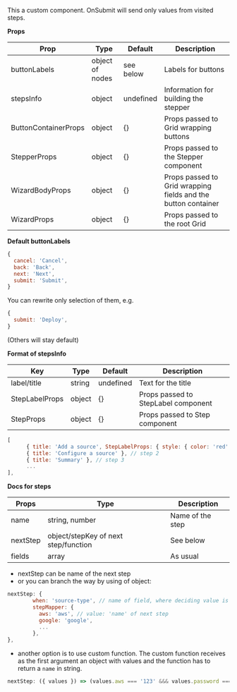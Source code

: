 This a custom component. OnSubmit will send only values from visited steps.

**Props**

| Prop  | Type | Default |  Description |
| ------------- | ------------- | ------------- | ------------- |
| buttonLabels  | object of nodes  | see below  | Labels for buttons |
| stepsInfo  | object  | undefined  | Information for building the stepper  |
| ButtonContainerProps  | object  | {}  | Props passed to Grid wrapping buttons  |
| StepperProps  | object  | {}  | Props passed to the Stepper component  |
| WizardBodyProps  | object  | {}  | Props passed to Grid wrapping fields and the button container  |
| WizardProps  | object  | {}  | Props passed to the root Grid |

**Default buttonLabels**

```jsx
{
  cancel: 'Cancel',
  back: 'Back',
  next: 'Next',
  submit: 'Submit',
}
```

You can rewrite only selection of them, e.g.

```jsx
{
  submit: 'Deploy',
}
```

(Others will stay default)

**Format of stepsInfo**

|Key|Type|Default|Description|
|---|----|-------|-----------|
|label/title|string|undefined|Text for the title|
|StepLabelProps|object|{}|Props passed to StepLabel component|
|StepProps|object|{}|Props passed to Step component|

```jsx
[
      { title: 'Add a source', StepLabelProps: { style: { color: 'red' } } }, // step 1
      { title: 'Configure a source' }, // step 2
      { title: 'Summary' }, // step 3
      ...
],
```

**Docs for steps**

| Props  | Type  |  Description |
| ------------- | ------------- | ------------- |
| name  | string, number | Name of the step |
| nextStep  | object/stepKey of next step/function | See below |
| fields  | array | As usual |

- nextStep can be name of the next step
- or you can branch the way by using of object:

```jsx
nextStep: {
        when: 'source-type', // name of field, where deciding value is stored
        stepMapper: {
          aws: 'aws', // value: 'name' of next step
          google: 'google',
          ...
        },
},
```

- another option is to use custom function. The custom function receives as the first argument an object with values and the function has to return a `name` in string.

```jsx
nextStep: ({ values }) => (values.aws === '123' &&& values.password === 'secret') ? 'secretStep' : 'genericStep'
```
